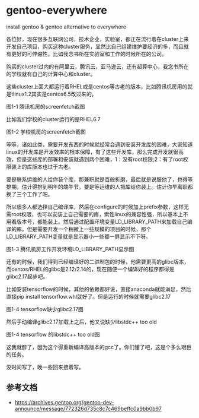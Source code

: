 # gentoo-everywhere
install gentoo &amp; gentoo alternative to everywhere 

各位好，现在很多互联网公司，技术企业，实验室，都正在流行着在cluster上来开发自己项目，购买这种cluster服务，显然比自己组建维护要经济的多，而且就有更好的可伸缩性。比如我念书所在实验室和工作的时候所在的公司。

购买的cluster过内的有阿里云，腾讯云，亚马逊云，还有超算中心，我念书所在的学校就有自己的计算中心和cluster。

这些cluster上面大都运行着RHEL或是centos等古老的版本，比如腾讯机房用的就是tlinux1.2其实是centos6.5改过来的。

图1-1 腾讯机房的screenfetch截图

比如我们学校的cluster运行的是RHEL6.7 

图1-2 学校机房的screenfetch截图

等等，诸如此类，需要开发东西的时候就经常会遇到安装开发库的困难，大家知道linux的开发库是开发效率的根本保障，有了这些开发库，那么完成开发就很高效，但是这些库的部署和安装就遇到两个困难，1：没有root权限;2：有了root权限装上的库版本也过于古老。

要是联系运维的人给你装个库，那兼职就是百般折磨，最后就是说服他了，也得等排期，估计得排到明年的端午节。要是等运维的人把库给你装上。估计你早离职都换了三个工作了吧。

所以很多人都选择自己编译库，然后在configure的时候加上prefix参数，这样无需root权限，也可以安装上自己需要的库，索性linux的兼容性强，所以基本上不用看版本号，都能装上。然后通过配置环境变量LD_LIBRARY_PATH来加载自己编译的库。但是需要开发一个稍微上一些规模的项目的时候，那个LD_LIBRARY_PATH变量就是显示器小一些都一屏显示不下呀。

图1-3 腾讯机房工作开发环境LD_LIBRARY_PATH显示图

还有的时候，我们得到已经编译好的二进制包的时候，他需要更高的glibc版本，而centos/RHEL的glibc是2.12/2.14的，现在随便一个编译好的程序都得是glibc2.17起步吧。

比如安装tensorflow的时候，其他的依赖都好说，直接anaconda就能满足，然后直接pip install tensorflow.whl就好了。但是运行的时候就需要glibc2.17

图1-4 tensorflow缺少glibc2.17图

然后手动编译glibc2.17加载上之后，他又说缺少libstdc++ too old

图1-4 tensorflow 的libstdc++ too old图

这我就醉了，因为这个得重新编译高版本的gcc了。你们懂了吧，这是个多么艰巨的任务。


没时间写了，晚一些回来接着写。

## 参考文档
* https://archives.gentoo.org/gentoo-dev-announce/message/772326d735c8c7c469beffc0a9bb0b97
